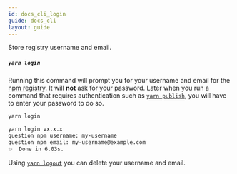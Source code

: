 ```yaml
---
id: docs_cli_login
guide: docs_cli
layout: guide
---
```


<p class="lead">Store registry username and email.</p>

##### `yarn login` <a class="toc" id="toc-yarn-login" href="#toc-yarn-login"></a>

Running this command will prompt you for your username and email for the
[npm registry](https://www.npmjs.com/). It will **not** ask for your password.
Later when you run a command that requires authentication such as
[`yarn publish`](publish), you will have to enter your password to do so.

```sh
yarn login
```

```sh
yarn login vx.x.x
question npm username: my-username
question npm email: my-username@example.com
✨  Done in 6.03s.
```

Using [`yarn logout`](logout) you can delete your username and email.
